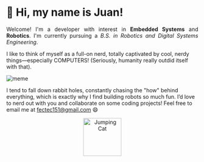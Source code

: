 # 👋 Hi, my name is Juan!

<p align="justify">Welcome! I'm a developer with interest in <strong>Embedded Systems</strong> and <strong>Robotics</strong>. I'm currently pursuing a <i>B.S. in Robotics and Digital Systems Engineering</i>.</p>

I like to think of myself as a full-on nerd, totally captivated by cool, nerdy things—especially COMPUTERS! (Seriously, humanity really outdid itself with that). 

![meme](https://github.com/user-attachments/assets/fc485b9f-8dcb-4363-bac2-03ba785214e5)

I tend to fall down rabbit holes, constantly chasing the "how" behind everything, which is exactly why I find building robots so much fun. I’d love to nerd out with you and collaborate on some coding projects! Feel free to email me at fectec151@gmail.com 😄

<p align="center">
  <img src="https://media.tenor.com/CnP64S7lszwAAAAi/meme-cat-cat-meme.gif" alt = "Jumping Cat" width = "100" height = "100"/>
</p>
